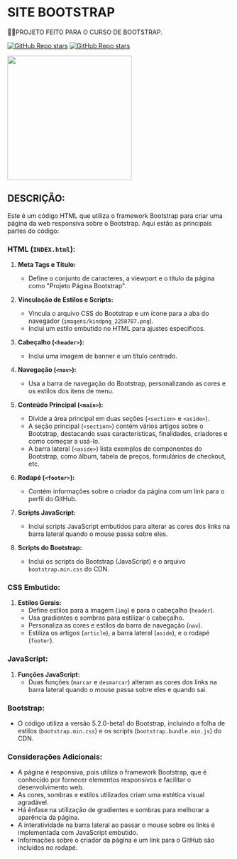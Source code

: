# SITE BOOTSTRAP
👨‍🏫PROJETO FEITO PARA O CURSO DE BOOTSTRAP.

[![GitHub Repo stars](https://img.shields.io/badge/VILHALVA-GITHUB-03A9F4?logo=github)](https://github.com/VILHALVA)
[![GitHub Repo stars](https://img.shields.io/badge/MEUS-CURSOS-03A9F4?logo=github)](https://github.com/VILHALVA?tab=repositories&q=CURSO&type=public&language=&sort=) <br>

<img src="https://dh.library.virginia.edu/system/files/styles/large/private/bootstrap-stack.png?itok=b_S8F9nO" align="center" width="280"> <br>

## DESCRIÇÃO:
Este é um código HTML que utiliza o framework Bootstrap para criar uma página da web responsiva sobre o Bootstrap. Aqui estão as principais partes do código:

### HTML (`INDEX.html`):
1. **Meta Tags e Título:**
   - Define o conjunto de caracteres, a viewport e o título da página como "Projeto Página Bootstrap".

2. **Vinculação de Estilos e Scripts:**
   - Vincula o arquivo CSS do Bootstrap e um ícone para a aba do navegador (`imagens/kindpng_2258787.png`).
   - Inclui um estilo embutido no HTML para ajustes específicos.

3. **Cabeçalho (`<header>`):**
   - Inclui uma imagem de banner e um título centrado.

4. **Navegação (`<nav>`):**
   - Usa a barra de navegação do Bootstrap, personalizando as cores e os estilos dos itens de menu.

5. **Conteúdo Principal (`<main>`):**
   - Divide a área principal em duas seções (`<section>` e `<aside>`).
   - A seção principal (`<section>`) contém vários artigos sobre o Bootstrap, destacando suas características, finalidades, criadores e como começar a usá-lo.
   - A barra lateral (`<aside>`) lista exemplos de componentes do Bootstrap, como álbum, tabela de preços, formulários de checkout, etc.

6. **Rodapé (`<footer>`):**
   - Contém informações sobre o criador da página com um link para o perfil do GitHub.

7. **Scripts JavaScript:**
   - Inclui scripts JavaScript embutidos para alterar as cores dos links na barra lateral quando o mouse passa sobre eles.

8. **Scripts do Bootstrap:**
   - Inclui os scripts do Bootstrap (JavaScript) e o arquivo `bootstrap.min.css` do CDN.

### CSS Embutido:
1. **Estilos Gerais:**
   - Define estilos para a imagem (`img`) e para o cabeçalho (`header`).
   - Usa gradientes e sombras para estilizar o cabeçalho.
   - Personaliza as cores e estilos da barra de navegação (`nav`).
   - Estiliza os artigos (`article`), a barra lateral (`aside`), e o rodapé (`footer`).

### JavaScript:
1. **Funções JavaScript:**
   - Duas funções (`marcar` e `desmarcar`) alteram as cores dos links na barra lateral quando o mouse passa sobre eles e quando sai.

### Bootstrap:
   - O código utiliza a versão 5.2.0-beta1 do Bootstrap, incluindo a folha de estilos (`bootstrap.min.css`) e os scripts (`bootstrap.bundle.min.js`) do CDN.

### Considerações Adicionais:
   - A página é responsiva, pois utiliza o framework Bootstrap, que é conhecido por fornecer elementos responsivos e facilitar o desenvolvimento web.
   - As cores, sombras e estilos utilizados criam uma estética visual agradável.
   - Há ênfase na utilização de gradientes e sombras para melhorar a aparência da página.
   - A interatividade na barra lateral ao passar o mouse sobre os links é implementada com JavaScript embutido.
   - Informações sobre o criador da página e um link para o GitHub são incluídos no rodapé.